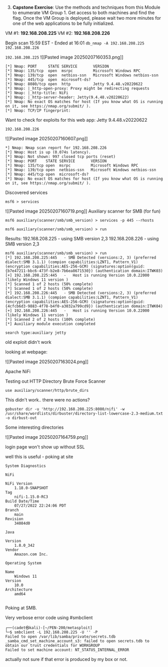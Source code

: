 3. **Capstone Exercise**: Use the methods and techniques from this Module to enumerate VM Group 1. Get access to both machines and find the flag. Once the VM Group is deployed, please wait two more minutes for one of the web applications to be fully initialized.

VM #1: **192.168.208.225**
VM #2: **192.168.208.226**

Begin scan 15:59 EST - Ended at 16:01
`db_nmap -A 192.168.208.225 192.168.208.226`

`192.168.208.225`
![[Pasted image 20250207160353.png]]
```hlt:5
[*] Nmap: PORT     STATE SERVICE       VERSION
[*] Nmap: 135/tcp  open  msrpc         Microsoft Windows RPC
[*] Nmap: 139/tcp  open  netbios-ssn   Microsoft Windows netbios-ssn
[*] Nmap: 445/tcp  open  microsoft-ds?
[*] Nmap: 8080/tcp open  http          Jetty 9.4.48.v20220622
[*] Nmap: |_http-open-proxy: Proxy might be redirecting requests
[*] Nmap: |_http-title: NiFi
[*] Nmap: |_http-server-header: Jetty(9.4.48.v20220622)
[*] Nmap: No exact OS matches for host (If you know what OS is running on it, see https://nmap.org/submit/ ).
[*] Nmap: TCP/IP fingerprint:
```

Want to check for exploits for this web app:
Jetty 9.4.48.v20220622

`192.168.208.226`

![[Pasted image 20250207160607.png]]

```hlt:7
*] Nmap: Nmap scan report for 192.168.208.226
[*] Nmap: Host is up (0.074s latency).
[*] Nmap: Not shown: 997 closed tcp ports (reset)
[*] Nmap: PORT    STATE SERVICE       VERSION
[*] Nmap: 135/tcp open  msrpc         Microsoft Windows RPC
[*] Nmap: 139/tcp open  netbios-ssn   Microsoft Windows netbios-ssn
[*] Nmap: 445/tcp open  microsoft-ds?
[*] Nmap: No exact OS matches for host (If you know what OS is running on it, see https://nmap.org/submit/ ).
```


Discovered services

```
msf6 > services
```

![[Pasted image 20250207160719.png]]
Auxiliary scanner for SMB (for fun)

```
msf6 auxiliary(scanner/smb/smb_version) > services -p 445 --rhosts
```

```
msf6 auxiliary(scanner/smb/smb_version) > run
```

Results: 
192.168.208.225 - using SMB version 2,3
192.168.208.226 - using SMB version 2,3 
```
msf6 auxiliary(scanner/smb/smb_version) > run
[*] 192.168.208.225:445   - SMB Detected (versions:2, 3) (preferred dialect:SMB 3.1.1) (compion capabilities:LZNT1, Pattern_V1) (encryption capabilities:AES-256-GCM) (signatures:option(guid:{b7e47211-bbc6-473f-b2e8-7b6ea8671530}) (authentication domain:ITWK03)
[+] 192.168.208.225:445   -   Host is running Version 10.0.22000 (likely Windows 11 version )
[*] Scanned 1 of 2 hosts (50% complete)
[*] Scanned 1 of 2 hosts (50% complete)
[*] 192.168.208.226:445   - SMB Detected (versions:2, 3) (preferred dialect:SMB 3.1.1) (compion capabilities:LZNT1, Pattern_V1) (encryption capabilities:AES-256-GCM) (signatures:option(guid:{4cfcb6d3-9883-4f78-b4f0-a3032a799cd9}) (authentication domain:ITWK04)
[+] 192.168.208.226:445   -   Host is running Version 10.0.22000 (likely Windows 11 version )
[*] Scanned 2 of 2 hosts (100% complete)
[*] Auxiliary module execution completed
```

`search type:auxiliary jetty`

old exploit didn't work

looking at webpage:

![[Pasted image 20250207163024.png]]

Apache NiFi

Testing out HTTP Directory Brute Force Scanner

`use auxiliary/scanner/http/brute_dirs`

This didn't work.. there were no actions?

```
gobuster dir -u 'http://192.168.208.225:8080/nifi' -w /usr/share/wordlists/dirbuster/directory-list-lowercase-2.3-medium.txt -o dirbust-out
```

Some interesting directories

![[Pasted image 20250207164759.png]]

login page won't show up without SSL

well this is useful - poking at site 

```
System Diagnostics

NiFi

NiFi Version
    1.18.0-SNAPSHOT
Tag
    nifi-1.15.0-RC3
Build Date/Time
    07/27/2022 22:24:06 PDT
Branch
    main
Revision
    34084d0

Java

Version
    1.8.0_342
Vendor
    Amazon.com Inc.

Operating System

Name
    Windows 11
Version
    10.0
Architecture
    amd64


```

Poking at SMB.

Very verbose error code using #smbclient 

```
┌──(cadet㉿kali)-[~/PEN-200/metasploit]
└─$ smbclient -L 192.168.208.225 -U '' -P
Failed to open /var/lib/samba/private/secrets.tdb
_samba_cmd_set_machine_account_s3: failed to open secrets.tdb to obtain our trust credentials for WORKGROUP
Failed to set machine account: NT_STATUS_INTERNAL_ERROR
```

actually not sure if that error is produced by my box or not. 


